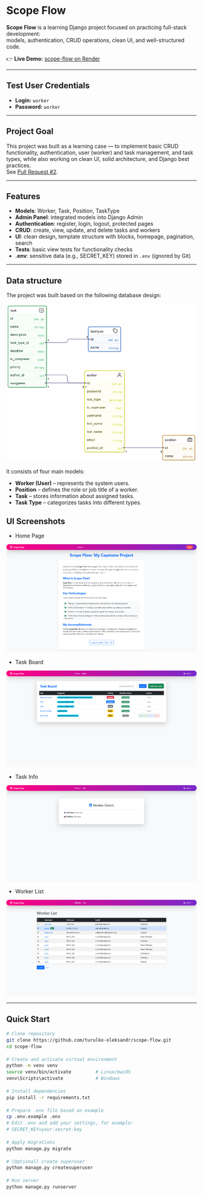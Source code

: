 # Scope Flow

**Scope Flow** is a learning Django project focused on practicing full-stack development:  
models, authentication, CRUD operations, clean UI, and well-structured code.  

👉 **Live Demo:** [scope-flow on Render](https://scope-flow.onrender.com/)

---

## Test User Credentials

- **Login:** `worker`  
- **Password:** `worker`

---

##  Project Goal 

This project was built as a learning case — to implement basic CRUD functionality, authentication, user (worker) and task management, and task types, while also working on clean UI, solid architecture, and Django best practices.  
See [Pull Request #2](https://github.com/turulko-oleksandr/scope-flow/pull/2).

---

##  Features

- **Models**: Worker, Task, Position, TaskType  
- **Admin Panel**: integrated models into Django Admin  
- **Authentication**: register, login, logout, protected pages  
- **CRUD**: create, view, update, and delete tasks and workers  
- **UI**: clean design, template structure with blocks, homepage, pagination, search  
- **Tests**: basic view tests for functionality checks  
- **.env**: sensitive data (e.g., SECRET_KEY) stored in `.env` (ignored by Git)  

---
## Data structure

The project was built based on the following database design:  

![Database Screenshot](static/images/diagrams/database.png)

It consists of four main models:  

- **Worker (User)** – represents the system users.  
- **Position** – defines the role or job title of a worker.  
- **Task** – stores information about assigned tasks.  
- **Task Type** – categorizes tasks into different types.  

##  UI Screenshots

- Home Page

![Homepage Screenshot](static/images/screenshots/home_page.png)
 
- Task Board 

![Taskboard Screenshot](static/images/screenshots/task_board.png)

- Task Info

![TaskInfo Screenshot](static/images/screenshots/task_detail.png)

- Worker List

![WorkerList Screenshot](static/images/screenshots/worker_list.png)


---

##  Quick Start

```bash
# Clone repository
git clone https://github.com/turulko-oleksandr/scope-flow.git
cd scope-flow

# Create and activate virtual environment
python -m venv venv
source venv/bin/activate         # Linux/macOS
venv\Scripts\activate            # Windows

# Install dependencies
pip install -r requirements.txt

# Prepare .env file based on example
cp .env.example .env
# Edit .env and add your settings, for example:
# SECRET_KEY=your-secret-key

# Apply migrations
python manage.py migrate

# (Optional) create superuser
python manage.py createsuperuser

# Run server
python manage.py runserver
